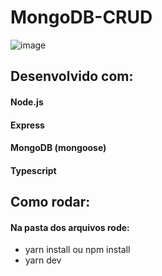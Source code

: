 # MongoDB-CRUD

![image](https://user-images.githubusercontent.com/56268564/84712238-7a206d00-af3e-11ea-81ac-38a8afe9b3c0.png)

## Desenvolvido com:
#### Node.js
#### Express
#### MongoDB (mongoose)
#### Typescript

## Como rodar:
#### Na pasta dos arquivos rode:
- yarn install ou npm install
- yarn dev
